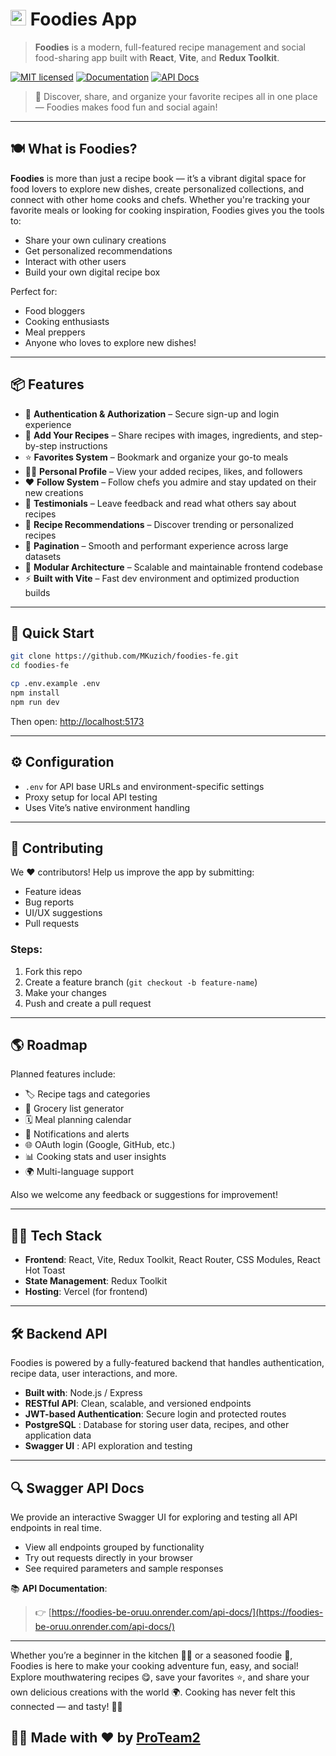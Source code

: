 # <img src="https://foodies-fe-8wvc.vercel.app/favicon.svg" width="25" /> Foodies App

> **Foodies** is a modern, full-featured recipe management and social food-sharing app built with **React**, **Vite**, and **Redux Toolkit**.

[![MIT licensed](https://img.shields.io/badge/license-MIT-blue.svg)](LICENSE.MD)
[![Documentation](https://img.shields.io/badge/docs-latest-brightgreen)](https://foodies-be-oruu.onrender.com/api-docs/)
[![API Docs](https://img.shields.io/badge/api-docs-blue?logo=swagger)](https://foodies-be-oruu.onrender.com/api-docs/)


> 💝 Discover, share, and organize your favorite recipes all in one place — Foodies makes food fun and social again!

---

## 🍽️ What is Foodies?

**Foodies** is more than just a recipe book — it’s a vibrant digital space for food lovers to explore new dishes, create personalized collections, and connect with other home cooks and chefs. Whether you're tracking your favorite meals or looking for cooking inspiration, Foodies gives you the tools to:

* Share your own culinary creations
* Get personalized recommendations
* Interact with other users
* Build your own digital recipe box

Perfect for:

* Food bloggers
* Cooking enthusiasts
* Meal preppers
* Anyone who loves to explore new dishes!

---

## 📦 Features

* 🔐 **Authentication & Authorization** – Secure sign-up and login experience
* 🍲 **Add Your Recipes** – Share recipes with images, ingredients, and step-by-step instructions
* ⭐ **Favorites System** – Bookmark and organize your go-to meals
* 👨‍🍳 **Personal Profile** – View your added recipes, likes, and followers
* ❤️ **Follow System** – Follow chefs you admire and stay updated on their new creations
* 💬 **Testimonials** – Leave feedback and read what others say about recipes
* 🔁 **Recipe Recommendations** – Discover trending or personalized recipes
* 📱 **Pagination** – Smooth and performant experience across large datasets
* 🧩 **Modular Architecture** – Scalable and maintainable frontend codebase
* ⚡ **Built with Vite** – Fast dev environment and optimized production builds

---


## 🚀 Quick Start

```bash
git clone https://github.com/MKuzich/foodies-fe.git
cd foodies-fe

cp .env.example .env
npm install
npm run dev
```

Then open: [http://localhost:5173](http://localhost:5173)

---

## ⚙️ Configuration

* `.env` for API base URLs and environment-specific settings
* Proxy setup for local API testing
* Uses Vite’s native environment handling

---

## 🙌 Contributing

We ❤️ contributors!
Help us improve the app by submitting:

* Feature ideas
* Bug reports
* UI/UX suggestions
* Pull requests

### Steps:

1. Fork this repo
2. Create a feature branch (`git checkout -b feature-name`)
3. Make your changes
4. Push and create a pull request

---

## 🌎 Roadmap

Planned features include:

* 🏷️ Recipe tags and categories
* 🧾 Grocery list generator
* 🗓️ Meal planning calendar
* 🔔 Notifications and alerts
* 🌐 OAuth login (Google, GitHub, etc.)
* 📊 Cooking stats and user insights
* 🌍 Multi-language support

Also we welcome any feedback or suggestions for improvement!

---

## 👨‍💻 Tech Stack

* **Frontend**: React, Vite, Redux Toolkit, React Router, CSS Modules, React Hot Toast
* **State Management**: Redux Toolkit
* **Hosting**: Vercel (for frontend)

---


## 🛠️ Backend API

Foodies is powered by a fully-featured backend that handles authentication, recipe data, user interactions, and more.

* **Built with**: Node.js / Express
* **RESTful API**: Clean, scalable, and versioned endpoints
* **JWT-based Authentication**: Secure login and protected routes
* **PostgreSQL** : Database for storing user data, recipes, and other application data
* **Swagger UI** : API exploration and testing

---

## 🔍 Swagger API Docs

We provide an interactive Swagger UI for exploring and testing all API endpoints in real time.

* View all endpoints grouped by functionality
* Try out requests directly in your browser
* See required parameters and sample responses

📚 **API Documentation**:

> 👉 [https://foodies-be-oruu.onrender.com/api-docs/](https://foodies-be-oruu.onrender.com/api-docs/)


---

Whether you’re a beginner in the kitchen 🧑‍🍳 or a seasoned foodie 🍝, Foodies is here to make your cooking adventure fun, easy, and social!
Explore mouthwatering recipes 😋, save your favorites ⭐, and share your own delicious creations with the world 🌍.
Cooking has never felt this connected — and tasty! 🥑✨

## 🧑‍🍳 Made with ❤️ by [ProTeam2](https://github.com/MKuzich)
